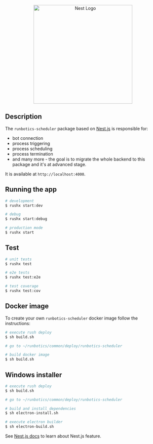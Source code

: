 <p align="center">
  <a href="http://nestjs.com/" target="blank"><img src="https://nestjs.com/img/logo_text.svg" width="320" alt="Nest Logo" /></a>
</p>

[circleci-image]: https://img.shields.io/circleci/build/github/nestjs/nest/master?token=abc123def456
[circleci-url]: https://circleci.com/gh/nestjs/nest


## Description

The `runbotics-scheduler` package based on [Nest.js](https://nestjs.com) is responsible for:

- bot connection
- process triggering
- process scheduling
- process termination
- and many more - the goal is to migrate the whole backend to this package and it's at advanced stage.

It is available at `http://localhost:4000`.

## Running the app

```bash
# development
$ rushx start:dev

# debug
$ rushx start:debug

# production mode
$ rushx start
```

## Test

```bash
# unit tests
$ rushx test

# e2e tests
$ rushx test:e2e

# test coverage
$ rushx test:cov
```

## Docker image

To create your own `runbotics-scheduler` docker image follow the instructions:

```bash
# execute rush deploy
$ sh build.sh

# go to ~/runbotics/common/deploy/runbotics-scheduler

# build docker image
$ sh build.sh
```

## Windows installer
```bash
# execute rush deploy
$ sh build.sh

# go to ~/runbotics/common/deploy/runbotics-scheduler

# build and install dependencies
$ sh electron-install.sh

# execute electron builder
$ sh electron-build.sh
```

See [Nest.js docs](https://docs.nestjs.com/) to learn about Nest.js feature.
